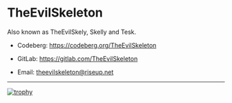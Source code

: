 # TheEvilSkeleton

Also known as TheEvilSkely, Skelly and Tesk.

- Codeberg: https://codeberg.org/TheEvilSkeleton
- GitLab: https://gitlab.com/TheEvilSkeleton

- Email: theevilskeleton@riseup.net

---

[![trophy](https://github-profile-trophy.vercel.app/?username=TheEvilSkeleton)](https://github.com/ryo-ma/github-profile-trophy)
